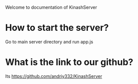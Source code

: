 Welcome to documentation of KinashServer

<h1>How to start the server?</h1>

Go to main server directory and run app.js

<h1>What is the link to our github?</h1>

Its <a href="https://github.com/andriy332/KinashServer">https://github.com/andriy332/KinashServer</a>
